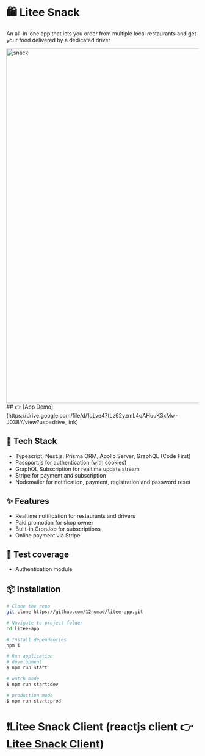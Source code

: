 # 🛍️ Litee Snack

An all-in-one app that lets you order from multiple local restaurants and get your food delivered by a dedicated driver

<img width="1900" height="929" alt="snack" src="https://github.com/user-attachments/assets/9542ba7d-4e9f-468f-8c15-9ff26afbeb8b" />
## 👉 [App Demo](https://drive.google.com/file/d/1qLve47tLz62yzmL4qAHuuK3xMw-J038Y/view?usp=drive_link)

## 🚀 Tech Stack

- Typescript, Nest.js, Prisma ORM, Apollo Server, GraphQL (Code First)
- Passport.js for authentication (with cookies)
- GraphQL Subscription for realtime update stream
- Stripe for payment and subscription
- Nodemailer for notification, payment, registration and password reset

## ✨ Features

- Realtime notification for restaurants and drivers
- Paid promotion for shop owner
- Built-in CronJob for subscriptions
- Online payment via Stripe

## 🧪 Test coverage

- Authentication module 

## 📦 Installation

```bash
# Clone the repo
git clone https://github.com/12nomad/litee-app.git

# Navigate to project folder
cd litee-app

# Install dependencies
npm i

# Run application
# development
$ npm run start

# watch mode
$ npm run start:dev

# production mode
$ npm run start:prod
```

# ❗Litee Snack Client (reactjs client 👉 [Litee Snack Client](https://github.com/12nomad/litee-snack-client)) 


